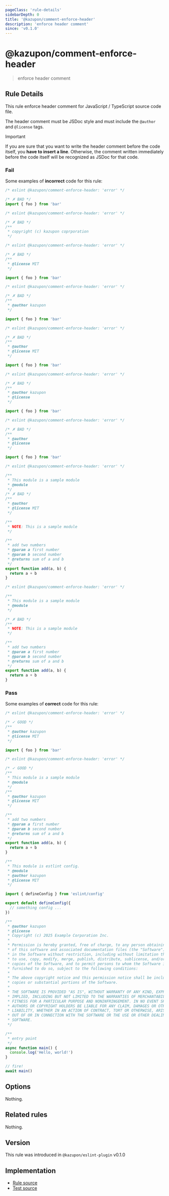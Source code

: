 ```yaml
---
pageClass: 'rule-details'
sidebarDepth: 0
title: '@kazupon/comment-enforce-header'
description: 'enforce header comment'
since: 'v0.1.0'
---
```


# @kazupon/comment-enforce-header

> enforce header comment

## Rule Details

This rule enforce header comment for JavaScript / TypeScript source code file.

The header comment must be JSDoc style and must include the `@author` and `@license` tags.

<!-- eslint-disable markdown/no-missing-label-refs -->

> [!IMPORTANT]
> If you are sure that you want to write the header comment before the code itself, you **have to insert a line**. Otherwise, the comment written immediately before the code itself will be recognized as JSDoc for that code.

<!-- eslint-enable markdown/no-missing-label-refs -->

<!-- eslint-skip -->

### Fail

Some examples of **incorrect** code for this rule:

<eslint-code-block>

<!-- eslint-skip -->

```js
/* eslint @kazupon/comment-enforce-header: 'error' */

/* ✗ BAD */
import { foo } from 'bar'
```

<!-- eslint-skip -->

```js
/* eslint @kazupon/comment-enforce-header: 'error' */

/* ✗ BAD */
/**
 * copyright (c) kazupon coprporation
 */
```

<!-- eslint-skip -->

```js
/* eslint @kazupon/comment-enforce-header: 'error' */

/* ✗ BAD */
/**
 * @license MIT
 */

import { foo } from 'bar'
```

<!-- eslint-skip -->

```js
/* eslint @kazupon/comment-enforce-header: 'error' */

/* ✗ BAD */
/**
 * @author kazupon
 */

import { foo } from 'bar'
```

<!-- eslint-skip -->

```js
/* eslint @kazupon/comment-enforce-header: 'error' */

/* ✗ BAD */
/**
 * @author
 * @license MIT
 */

import { foo } from 'bar'
```

<!-- eslint-skip -->

```js
/* eslint @kazupon/comment-enforce-header: 'error' */

/* ✗ BAD */
/**
 * @author kazupon
 * @license
 */

import { foo } from 'bar'
```

<!-- eslint-skip -->

```js
/* eslint @kazupon/comment-enforce-header: 'error' */

/* ✗ BAD */
/**
 * @author
 * @license
 */

import { foo } from 'bar'
```

<!-- eslint-skip -->

```js
/* eslint @kazupon/comment-enforce-header: 'error' */

/**
 * This module is a sample module
 * @module
 */
/* ✗ BAD */
/**
 * @author
 * @license MIT
 */

/**
 * NOTE: This is a sample module
 */

/**
 * add two numbers
 * @param a first number
 * @param b second number
 * @returns sum of a and b
 */
export function add(a, b) {
  return a + b
}
```

<!-- eslint-skip -->

```js
/* eslint @kazupon/comment-enforce-header: 'error' */

/**
 * This module is a sample module
 * @module
 */

/* ✗ BAD */
/**
 * NOTE: This is a sample module
 */

/**
 * add two numbers
 * @param a first number
 * @param b second number
 * @returns sum of a and b
 */
export function add(a, b) {
  return a + b
}
```

</eslint-code-block>

### Pass

Some examples of **correct** code for this rule:

<eslint-code-block>

<!-- eslint-skip -->

```js
/* eslint @kazupon/comment-enforce-header: 'error' */

/* ✓ GOOD */
/**
 * @author kazupon
 * @license MIT
 */

import { foo } from 'bar'
```

<!-- eslint-skip -->

```js
/* eslint @kazupon/comment-enforce-header: 'error' */

/* ✓ GOOD */
/**
 * This module is a sample module
 * @module
 */
/**
 * @author kazupon
 * @license MIT
 */

/**
 * add two numbers
 * @param a first number
 * @param b second number
 * @returns sum of a and b
 */
export function add(a, b) {
  return a + b
}
```

```js
/**
 * This module is estlint config.
 * @module
 * @author kazupon
 * @license MIT
 */

import { defineConfig } from 'eslint/config'

export default defineConfig({
  // something config ...
})
```

```js
/**
 * @author kazupon
 * @license
 * Copyright (c) 2025 Example Corporation Inc.
 *
 * Permission is hereby granted, free of charge, to any person obtaining a copy
 * of this software and associated documentation files (the "Software"), to deal
 * in the Software without restriction, including without limitation the rights
 * to use, copy, modify, merge, publish, distribute, sublicense, and/or sell
 * copies of the Software, and to permit persons to whom the Software is
 * furnished to do so, subject to the following conditions:
 *
 * The above copyright notice and this permission notice shall be included in all
 * copies or substantial portions of the Software.
 *
 * THE SOFTWARE IS PROVIDED "AS IS", WITHOUT WARRANTY OF ANY KIND, EXPRESS OR
 * IMPLIED, INCLUDING BUT NOT LIMITED TO THE WARRANTIES OF MERCHANTABILITY,
 * FITNESS FOR A PARTICULAR PURPOSE AND NONINFRINGEMENT. IN NO EVENT SHALL THE
 * AUTHORS OR COPYRIGHT HOLDERS BE LIABLE FOR ANY CLAIM, DAMAGES OR OTHER
 * LIABILITY, WHETHER IN AN ACTION OF CONTRACT, TORT OR OTHERWISE, ARISING FROM,
 * OUT OF OR IN CONNECTION WITH THE SOFTWARE OR THE USE OR OTHER DEALINGS IN THE
 * SOFTWARE.
 */

/**
 * entry point
 */
async function main() {
  console.log('Hello, world!')
}

// fire!
await main()
```

</eslint-code-block>

## Options

Nothing.

## Related rules

Nothing.

## Version

This rule was introduced in `@kazupon/eslint-plugin` v0.1.0

## Implementation

- [Rule source](https://github.com/kazupon/eslint-plugin/blob/main/src/rules/comment-enforce-header.ts)
- [Test source](https://github.com/kazupon/eslint-plugin/blob/main/src/rules/comment-enforce-header.test.ts)
